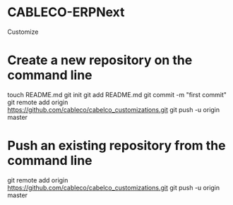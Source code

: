# CABLECO-ERPNext
Customize
# Create a new repository on the command line
 
touch README.md
git init
git add README.md
git commit -m "first commit"
git remote add origin https://github.com/cableco/cabelco_customizations.git
git push -u origin master
 
# Push an existing repository from the command line
 
git remote add origin https://github.com/cableco/cabelco_customizations.git
git push -u origin master

